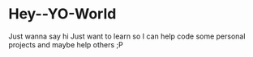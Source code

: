 # Hey--YO-World
Just wanna say hi
Just want to learn so I can help code some personal projects and maybe help others ;P
